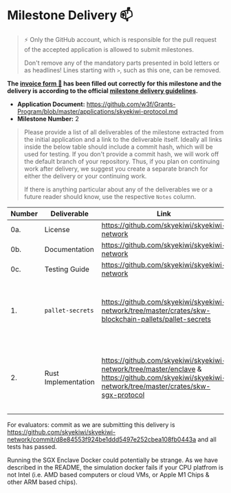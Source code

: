# Milestone Delivery :mailbox:

> ⚡ Only the GitHub account, which is responsible for the pull request of the accepted application is allowed to submit milestones.
>
> Don't remove any of the mandatory parts presented in bold letters or as headlines! Lines starting with `>`, such as this one, can be removed.

**The [invoice form :pencil:](https://docs.google.com/forms/d/e/1FAIpQLSfmNYaoCgrxyhzgoKQ0ynQvnNRoTmgApz9NrMp-hd8mhIiO0A/viewform) has been filled out correctly for this milestone and the delivery is according to the official [milestone delivery guidelines](https://github.com/w3f/Grants-Program/blob/master/docs/milestone-deliverables-guidelines.md).**

- **Application Document:** https://github.com/w3f/Grants-Program/blob/master/applications/skyekiwi-protocol.md
- **Milestone Number:** 2

> Please provide a list of all deliverables of the milestone extracted from the initial application and a link to the deliverable itself. Ideally all links inside the below table should include a commit hash, which will be used for testing. If you don't provide a commit hash, we will work off the default branch of your repository. Thus, if you plan on continuing work after delivery, we suggest you create a separate branch for either the delivery or your continuing work.
>
> If there is anything particular about any of the deliverables we or a future reader should know, use the respective `Notes` column.

| Number | Deliverable         | Link                                                                                                                                                | Notes                                             |
| ------ | ------------------- | --------------------------------------------------------------------------------------------------------------------------------------------------- | ------------------------------------------------- |
| 0a.    | License             | https://github.com/skyekiwi/skyekiwi-network                                                                                                        | GPLv3.0                                           |
| 0b.    | Documentation       | https://github.com/skyekiwi/skyekiwi-network                                                                                                        | see README                                        |
| 0c.    | Testing Guide       | https://github.com/skyekiwi/skyekiwi-network                                                                                                        | see README                                        |
| 1.     | `pallet-secrets`    | https://github.com/skyekiwi/skyekiwi-network/tree/master/crates/skw-blockchain-pallets/pallet-secrets                                               | see README on how to run test with this pallet    |
| 2.     | Rust Implementation | https://github.com/skyekiwi/skyekiwi-network/tree/master/enclave & https://github.com/skyekiwi/skyekiwi-network/tree/master/crates/skw-sgx-protocol | see README on how to run test within the enclave. |

For evaluators: commit as we are submitting this delivery is https://github.com/skyekiwi/skyekiwi-network/commit/d8e84553f924be1ddd5497e252cbea108fb0443a and all tests has passed.

Running the SGX Enclave Docker could potentially be strange. As we have described in the README, the simulation docker fails if your CPU platfrom is not Intel (i.e. AMD based computers or cloud VMs, or Apple M1 Chips & other ARM based chips).

